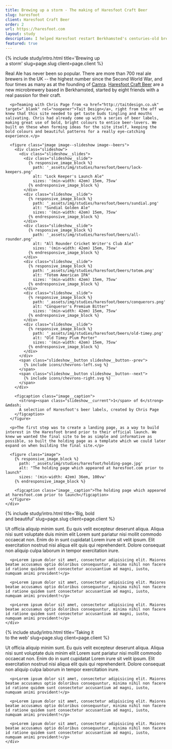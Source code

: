 ```yaml
---
title: Brewing up a storm - The making of Haresfoot Craft Beer
slug: haresfoot
client: Haresfoot Craft Beer
order: 2
url: https://haresfoot.com
layout: study
description: I helped Haresfoot restart Berkhamsted's centuries-old brewing tradition
featured: true
---
```


<section class="study__section study__section--{{ page.slug }} study__section--intro">
  {% include study/intro.html title='Brewing up<br />a storm' slug=page.slug client=page.client %}

  <div class="study__content">
    <div class="post__content">
      <p>Real Ale has never been so popular. There are more than 700 real ale brewers in the UK -- the highest number since the Second World War, and four times as many as at the founding of <a href="http://www.camra.org.uk/" target="_blank" rel="noopener">Camra</a>. <a href="http://haresfoot.com" target="_blank" rel="noopener">Haresfoot Craft Beer</a> are a new microbrewery based in Berkhamsted, started by eight friends with a real passion for their craft.</p>

      <p>Teaming with Chris Page from <a href="http://taitdesign.co.uk" target="_blank" rel="noopener">Tait Design</a>, right from the off we knew that this site needed to get taste buds tingling and mouths salivating. Chris had already come up with a series of beer labels, making great use of bold, bright colours to entice beer-lovers. We built on these when forming ideas for the site itself, keeping the bold colours and beautiful patterns for a really eye-catching experience.</p>

      <figure class="image image--slideshow image--beers">
        <div class="slideshow">
          <div class="slideshow__slides">
            <div class="slideshow__slide">
              {% responsive_image_block %}
                path: '_assets/img/studies/haresfoot/beers/lock-keepers.png'
                alt: "Lock Keeper's Launch Ale"
                sizes: '(min-width: 42em) 15em, 75vw'
              {% endresponsive_image_block %}
            </div>
            <div class="slideshow__slide">
              {% responsive_image_block %}
                path: '_assets/img/studies/haresfoot/beers/sundial.png'
                alt: "Sundial Golden Ale"
                sizes: '(min-width: 42em) 15em, 75vw'
              {% endresponsive_image_block %}
            </div>
            <div class="slideshow__slide">
              {% responsive_image_block %}
                path: '_assets/img/studies/haresfoot/beers/all-rounder.png'
                alt: "All Rounder Cricket Writer's Club Ale"
                sizes: '(min-width: 42em) 15em, 75vw'
              {% endresponsive_image_block %}
            </div>
            <div class="slideshow__slide">
              {% responsive_image_block %}
                path: '_assets/img/studies/haresfoot/beers/totem.png'
                alt: "Totem American IPA"
                sizes: '(min-width: 42em) 15em, 75vw'
              {% endresponsive_image_block %}
            </div>
            <div class="slideshow__slide">
              {% responsive_image_block %}
                path: '_assets/img/studies/haresfoot/beers/conquerors.png'
                alt: "Conqueror's Premium Bitter"
                sizes: '(min-width: 42em) 15em, 75vw'
              {% endresponsive_image_block %}
            </div>
            <div class="slideshow__slide">
              {% responsive_image_block %}
                path: '_assets/img/studies/haresfoot/beers/old-timey.png'
                alt: "Old Timey Plum Porter"
                sizes: '(min-width: 42em) 15em, 75vw'
              {% endresponsive_image_block %}
            </div>
          </div>
          <span class="slideshow__button slideshow__button--prev">
            {% include icons/chevrons-left.svg %}
          </span>
          <span class="slideshow__button slideshow__button--next">
            {% include icons/chevrons-right.svg %}
          </span>
        </div>

        <figcaption class="image__caption">
          <strong><span class="slideshow__current">1</span> of 6</strong> &mdash;
          A selection of Haresfoot's beer labels, created by Chris Page
        </figcaption>
      </figure>

      <p>The first step was to create a landing page, as a way to build interest in the Haresfoot brand prior to their official launch. We knew we wanted the final site to be as simple and informative as possible, so built the holding page as a template which we could later expand on when building the final site.</p>

      <figure class="image">
        {% responsive_image_block %}
          path: '_assets/img/studies/haresfoot/holding-page.jpg'
          alt: "The holding page which appeared at haresfoot.com prior to launch"
          sizes: '(min-width: 42em) 36em, 100vw'
        {% endresponsive_image_block %}

        <figcaption class="image__caption">The holding page which appeared at haresfoot.com prior to launch</figcaption>
      </figure>
    </div>
  </div>
</section>

<section class="study__section study__section--{{ page.slug }} study__section--typography animate-on-scroll">
  {% include study/intro.html title='Big, bold<br />and beautiful' slug=page.slug client=page.client %}

  <div class="study__content">
    <div class="post__content">
      <p>Ut officia aliquip minim sunt. Eu quis velit excepteur deserunt aliqua. Aliqua nisi sunt voluptate duis minim elit Lorem sunt pariatur nisi mollit commodo occaecat non. Enim do in sunt cupidatat Lorem irure sit velit ipsum. Elit exercitation nostrud nisi aliqua elit quis qui reprehenderit. Dolore consequat non aliquip culpa laborum in tempor exercitation irure.</p>

      <p>Lorem ipsum dolor sit amet, consectetur adipisicing elit. Maiores beatae accusamus optio doloribus consequuntur, minima nihil non facere id ratione quidem sunt consectetur accusantium ad magni, iusto, numquam animi provident!</p>

      <p>Lorem ipsum dolor sit amet, consectetur adipisicing elit. Maiores beatae accusamus optio doloribus consequuntur, minima nihil non facere id ratione quidem sunt consectetur accusantium ad magni, iusto, numquam animi provident!</p>

      <p>Lorem ipsum dolor sit amet, consectetur adipisicing elit. Maiores beatae accusamus optio doloribus consequuntur, minima nihil non facere id ratione quidem sunt consectetur accusantium ad magni, iusto, numquam animi provident!</p>
    </div>
  </div>
</section>

<section class="study__section study__section--{{ page.slug }} study__section--website animate-on-scroll">
  {% include study/intro.html title='Taking it<br />to the web' slug=page.slug client=page.client %}

  <div class="study__content">
    <div class="post__content">
      <p>Ut officia aliquip minim sunt. Eu quis velit excepteur deserunt aliqua. Aliqua nisi sunt voluptate duis minim elit Lorem sunt pariatur nisi mollit commodo occaecat non. Enim do in sunt cupidatat Lorem irure sit velit ipsum. Elit exercitation nostrud nisi aliqua elit quis qui reprehenderit. Dolore consequat non aliquip culpa laborum in tempor exercitation irure.</p>

      <p>Lorem ipsum dolor sit amet, consectetur adipisicing elit. Maiores beatae accusamus optio doloribus consequuntur, minima nihil non facere id ratione quidem sunt consectetur accusantium ad magni, iusto, numquam animi provident!</p>

      <p>Lorem ipsum dolor sit amet, consectetur adipisicing elit. Maiores beatae accusamus optio doloribus consequuntur, minima nihil non facere id ratione quidem sunt consectetur accusantium ad magni, iusto, numquam animi provident!</p>

      <p>Lorem ipsum dolor sit amet, consectetur adipisicing elit. Maiores beatae accusamus optio doloribus consequuntur, minima nihil non facere id ratione quidem sunt consectetur accusantium ad magni, iusto, numquam animi provident!</p>
    </div>
  </div>
</section>